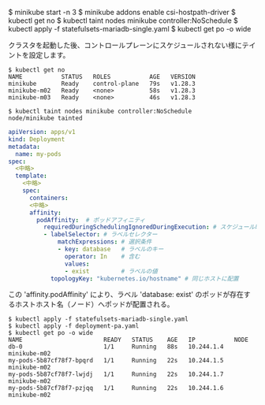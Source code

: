 $ minikube start -n 3
$ minikube addons enable csi-hostpath-driver
$ kubectl get no
$ kubectl taint nodes minikube controller:NoSchedule
$ kubectl apply -f statefulsets-mariadb-single.yaml 
$ kubectl get po -o wide


クラスタを起動した後、コントロールプレーンにスケジュールされない様にテイントを設定します。

```console:実行例
$ kubectl get no
NAME           STATUS   ROLES           AGE   VERSION
minikube       Ready    control-plane   79s   v1.28.3
minikube-m02   Ready    <none>          58s   v1.28.3
minikube-m03   Ready    <none>          46s   v1.28.3

$ kubectl taint nodes minikube controller:NoSchedule
node/minikube tainted
```


```yaml:deployment-pa.yaml
apiVersion: apps/v1
kind: Deployment
metadata:
  name: my-pods
spec:
  <中略>
  template:
    <中略>
    spec:
      containers:
      <中略>
      affinity:
        podAffinity:  # ポッドアフィニティ
          requiredDuringSchedulingIgnoredDuringExecution: # スケジュール時が対象
          - labelSelector: # ラベルセレクター
              matchExpressions: # 選択条件
              - key: database   # ラベルのキー
                operator: In    # 含む
                values:
                - exist         # ラベルの値
            topologyKey: "kubernetes.io/hostname" # 同じホストに配置
```

この 'affinity.podAffinity' により、ラベル 'database: exist' のポッドが存在するホストホスト名（ノード）へポッドが配置される。



```console:実行例
$ kubectl apply -f statefulsets-mariadb-single.yaml 
$ kubectl apply -f deployment-pa.yaml 
$ kubectl get po -o wide
NAME                       READY   STATUS    AGE   IP           NODE
db-0                       1/1     Running   88s   10.244.1.4   minikube-m02
my-pods-5b87cf78f7-bpqrd   1/1     Running   22s   10.244.1.5   minikube-m02
my-pods-5b87cf78f7-lwjdj   1/1     Running   22s   10.244.1.7   minikube-m02
my-pods-5b87cf78f7-pzjqq   1/1     Running   22s   10.244.1.6   minikube-m02
```
